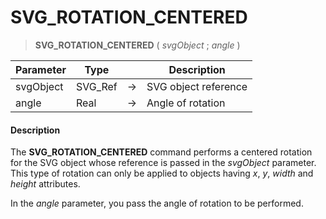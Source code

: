 # SVG_ROTATION_CENTERED

>**SVG_ROTATION_CENTERED** ( *svgObject* ; *angle* )

| Parameter | Type |  | Description |
| --- | --- | --- | --- |
| svgObject | SVG_Ref | &#8594; | SVG object reference |
| angle | Real | &#8594; | Angle of rotation |



#### Description 

The **SVG\_ROTATION\_CENTERED** command performs a centered rotation for the SVG object whose reference is passed in the *svgObject* parameter. This type of rotation can only be applied to objects having *x*, *y*, *width* and *height* attributes.

In the *angle* parameter, you pass the angle of rotation to be performed.
